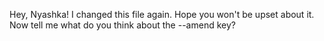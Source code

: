 Hey, Nyashka! I changed this file again. Hope you won't be upset about it.
Now tell me what do you think about the --amend key?
